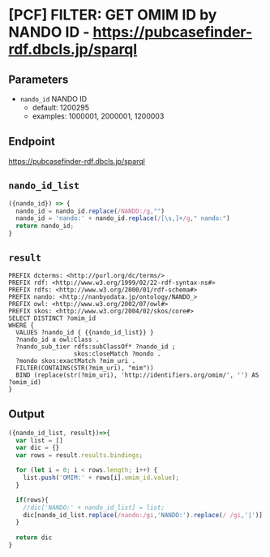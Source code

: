 # [PCF] FILTER: GET OMIM ID by NANDO ID - https://pubcasefinder-rdf.dbcls.jp/sparql
## Parameters
* `nando_id` NANDO ID
  * default: 1200295 
  * examples: 1000001, 2000001, 1200003
  
## Endpoint
https://pubcasefinder-rdf.dbcls.jp/sparql

## `nando_id_list`
```javascript
({nando_id}) => {
  nando_id = nando_id.replace(/NANDO:/g,"")
  nando_id = 'nando:' + nando_id.replace(/[\s,]+/g," nando:")
  return nando_id;
}
```

## `result`
```sparql
PREFIX dcterms: <http://purl.org/dc/terms/>
PREFIX rdf: <http://www.w3.org/1999/02/22-rdf-syntax-ns#>
PREFIX rdfs: <http://www.w3.org/2000/01/rdf-schema#>
PREFIX nando: <http://nanbyodata.jp/ontology/NANDO_>
PREFIX owl: <http://www.w3.org/2002/07/owl#>
PREFIX skos: <http://www.w3.org/2004/02/skos/core#>
SELECT DISTINCT ?omim_id
WHERE {
  VALUES ?nando_id { {{nando_id_list}} }
  ?nando_id a owl:Class .
  ?nando_sub_tier rdfs:subClassOf* ?nando_id ;
                  skos:closeMatch ?mondo .
  ?mondo skos:exactMatch ?mim_uri .
  FILTER(CONTAINS(STR(?mim_uri), "mim"))
  BIND (replace(str(?mim_uri), 'http://identifiers.org/omim/', '') AS ?omim_id)
}
```

## Output
```javascript
({nando_id_list, result})=>{ 
  var list = []
  var dic = {}
  var rows = result.results.bindings;

  for (let i = 0; i < rows.length; i++) {
    list.push('OMIM:' + rows[i].omim_id.value);
  }

  if(rows){
    //dic['NANDO:' + nando_id_list] = list;
    dic[nando_id_list.replace(/nando:/gi,'NANDO:').replace(/ /gi,'|')] = list;
  }
  
  return dic
}